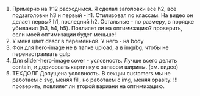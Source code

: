 1. Примерно на 1:12 расходимся. Я сделал заголовки все h2, все подзаголовки h3 и первый - h1. Стилизовал по классам.
На видео он делает первый h1, последний h2. Остальные - по размеру, в порядке убывания (h3, h4, h5). Повлияет ли на оптимизацию? проверить, если моей оптимизации будет меньше!
2. У меня цвет descr в переменной. У него - на body
3. Фон для hero-image не в папке upload, а в img/bg, чтобы не перенастраивать gulp
4. Для slider-hero-image cover - условность. Лучше всего делать contain, и дорисовать картинку с запасом ширины. (см. видео)
5. ТЕХДОЛГ Допущена условность. В секции customers мы не работаем с svg, меняя fill, но работаем с img,  меняя opasity. !!! проверить, повлияет ли второй вариани на оптимизацию.